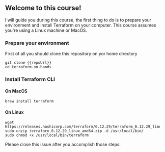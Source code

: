 ## Welcome to this course!

I will guide you during this course, the first thing to do is to prepare your environment and install Terraform on your computer. This course assumes you're using a Linux machine or MacOS.

### Prepare your environment

First of all you should clone this repository on yor home directory

```
git clone {{repoUrl}}
cd terraform-on-hands
```

### Install Terraform CLI

#### On MacOS

```
brew install terraform
```

#### On Linux

```
wget https://releases.hashicorp.com/terraform/0.12.29/terraform_0.12.29_linux_amd64.zip 
sudo unzip terraform_0.12.29_linux_amd64.zip -d /usr/local/bin/
sudo chmod +x /usr/local/bin/terraform
```

Please close this issue after you accomplish those steps.